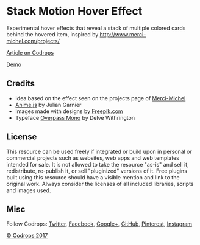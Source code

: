 # Stack Motion Hover Effect

Experimental hover effects that reveal a stack of multiple colored cards behind the hovered item, inspired by http://www.merci-michel.com/projects/

[Article on Codrops](https://tympanus.net/codrops/?p=30373)

[Demo](http://tympanus.net/Development/StackMotionHoverEffects/)

## Credits

- Idea based on the effect seen on the projects page of [Merci-Michel](http://www.merci-michel.com/projects/)
- [Anime.js](http://anime-js.com/) by Julian Garnier
- Images made with designs by [Freepik.com](http://www.freepik.com/free-vector/new-year-party-brochure-with-colorful-geometric-shapes_997206.htm)
- Typeface [Overpass Mono](https://fonts.google.com/specimen/Overpass+Mono) by Delve Withrington


## License
This resource can be used freely if integrated or build upon in personal or commercial projects such as websites, web apps and web templates intended for sale. It is not allowed to take the resource "as-is" and sell it, redistribute, re-publish it, or sell "pluginized" versions of it. Free plugins built using this resource should have a visible mention and link to the original work. Always consider the licenses of all included libraries, scripts and images used.

## Misc

Follow Codrops: [Twitter](http://www.twitter.com/codrops), [Facebook](http://www.facebook.com/codrops), [Google+](https://plus.google.com/101095823814290637419), [GitHub](https://github.com/codrops), [Pinterest](http://www.pinterest.com/codrops/), [Instagram](https://www.instagram.com/codropsss/)

[© Codrops 2017](http://www.codrops.com)





